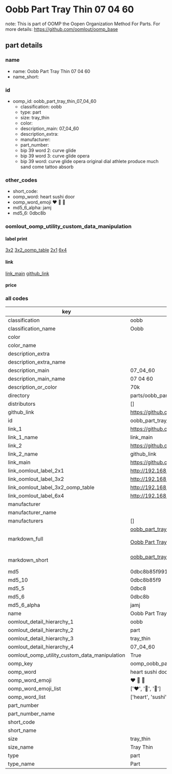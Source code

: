 # Oobb Part Tray Thin 07 04 60  

note: This is part of OOMP the Oopen Organization Method For Parts. For more details: https://github.com/oomlout/oomp_base

##  part details





### name
* name: Oobb Part Tray Thin 07 04 60
* name_short: 
### id
* oomp_id: oobb_part_tray_thin_07_04_60
  * classification: oobb
  * type: part
  * size: tray_thin
  * color: 
  * description_main: 07_04_60
  * description_extra: 
  * manufacturer: 
  * part_number: 
  * bip 39 word 2: curve glide
  * bip 39 word 3: curve glide opera
  * bip 39 word: curve glide opera original dial athlete produce much sand come tattoo absorb

### other_codes
* short_code: 
* oomp_word: heart sushi door
* oomp_word_emoji :heart: :sushi: :door:
* md5_6_alpha: jamj
* md5_6: 0dbc8b






### oomlout_oomp_utility_custom_data_manipulation
#### label print
[3x2](http://192.168.1.245:1112/?label=oomp%20jamj)
[3x2_oomp_table](http://192.168.1.107:1112/?label=oomp%20jamj)
[2x1](http://192.168.1.242:1112/?label=oomp%20jamj)
[6x4](http://192.168.1.55:1112/?label=oomp%20jamj)    

#### link

[link_main](https://github.com/oomlout/oomlout_oomp_current_version_messy/tree/main/parts/oobb_part_tray_thin_07_04_60) [github_link](https://github.com/oomlout/oomlout_oomp_part_src/tree/main/parts/oobb_part_tray_thin_07_04_60)                             

#### price







### all codes 
| key | value |  
| --- | --- |  
| classification | oobb |  
| classification_name | Oobb |  
| color |  |  
| color_name |  |  
| description_extra |  |  
| description_extra_name |  |  
| description_main | 07_04_60 |  
| description_main_name | 07 04 60 |  
| description_or_color | 70k |  
| directory | parts/oobb_part_tray_thin_07_04_60 |  
| distributors | [] |  
| github_link | https://github.com/oomlout/oomlout_oomp_part_src/tree/main/parts/oobb_part_tray_thin_07_04_60 |  
| id | oobb_part_tray_thin_07_04_60 |  
| link_1 | https://github.com/oomlout/oomlout_oomp_current_version_messy/tree/main/parts/oobb_part_tray_thin_07_04_60 |  
| link_1_name | link_main |  
| link_2 | https://github.com/oomlout/oomlout_oomp_part_src/tree/main/parts/oobb_part_tray_thin_07_04_60 |  
| link_2_name | github_link |  
| link_main | https://github.com/oomlout/oomlout_oomp_current_version_messy/tree/main/parts/oobb_part_tray_thin_07_04_60 |  
| link_oomlout_label_2x1 | http://192.168.1.242:1112/?label=oomp%20jamj |  
| link_oomlout_label_3x2 | http://192.168.1.245:1112/?label=oomp%20jamj |  
| link_oomlout_label_3x2_oomp_table | http://192.168.1.107:1112/?label=oomp%20jamj |  
| link_oomlout_label_6x4 | http://192.168.1.55:1112/?label=oomp%20jamj |  
| manufacturer |  |  
| manufacturer_name |  |  
| manufacturers | [] |  
| markdown_full | [oobb_part_tray_thin_07_04_60](https://github.com/oomlout/oomlout_oomp_current_version_messy/tree/main/parts/oobb_part_tray_thin_07_04_60)<br>[](https://github.com/oomlout/oomlout_oomp_current_version_messy/tree/main/parts/oobb_part_tray_thin_07_04_60)<br>[Oobb Part Tray Thin 07 04 60](https://github.com/oomlout/oomlout_oomp_current_version_messy/tree/main/parts/oobb_part_tray_thin_07_04_60)<br><br> |  
| markdown_short | [oobb_part_tray_thin_07_04_60](https://github.com/oomlout/oomlout_oomp_current_version_messy/tree/main/parts/oobb_part_tray_thin_07_04_60)<br><br> |  
| md5 | 0dbc8b85f9911574389e89cb3698c1b2 |  
| md5_10 | 0dbc8b85f9 |  
| md5_5 | 0dbc8 |  
| md5_6 | 0dbc8b |  
| md5_6_alpha | jamj |  
| name | Oobb Part Tray Thin 07 04 60 |  
| oomlout_detail_hierarchy_1 | oobb |  
| oomlout_detail_hierarchy_2 | part |  
| oomlout_detail_hierarchy_3 | tray_thin |  
| oomlout_detail_hierarchy_4 | 07_04_60 |  
| oomlout_oomp_utility_custom_data_manipulation | True |  
| oomp_key | oomp_oobb_part_tray_thin_07_04_60 |  
| oomp_word | heart sushi door |  
| oomp_word_emoji | :heart: :sushi: :door: |  
| oomp_word_emoji_list | [':heart:', ':sushi:', ':door:'] |  
| oomp_word_list | ['heart', 'sushi', 'door'] |  
| part_number |  |  
| part_number_name |  |  
| short_code |  |  
| short_name |  |  
| size | tray_thin |  
| size_name | Tray Thin |  
| type | part |  
| type_name | Part |  
